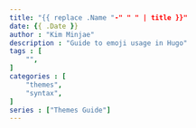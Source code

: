 ```yaml
---
title: "{{ replace .Name "-" " " | title }}"
date: {{ .Date }}
author : "Kim Minjae"
description : "Guide to emoji usage in Hugo"
tags : [
    "",
]
categories : [
    "themes",
    "syntax",
]
series : ["Themes Guide"]
---
```


